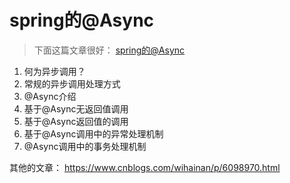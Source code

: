 # spring的@Async
>下面这篇文章很好：
 [spring的@Async](https://www.cnblogs.com/wihainan/p/6516858.html)
 
1.  何为异步调用？
2.  常规的异步调用处理方式
3.  @Async介绍
4.  基于@Async无返回值调用
5.  基于@Async返回值的调用
6.  基于@Async调用中的异常处理机制
7.  @Async调用中的事务处理机制



其他的文章： https://www.cnblogs.com/wihainan/p/6098970.html




